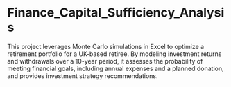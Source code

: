 # Finance_Capital_Sufficiency_Analysis
This project leverages Monte Carlo simulations in Excel to optimize a retirement portfolio for a UK-based retiree. By modeling investment returns and withdrawals over a 10-year period, it assesses the probability of meeting financial goals, including annual expenses and a planned donation, and provides investment strategy recommendations.
